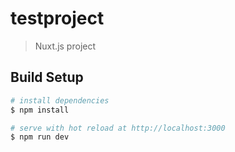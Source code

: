 # testproject

> Nuxt.js project

## Build Setup

``` bash
# install dependencies
$ npm install

# serve with hot reload at http://localhost:3000
$ npm run dev

```
